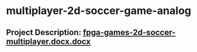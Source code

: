 # multiplayer-2d-soccer-game-analog

## Project Description: [fpga-games-2d-soccer-multiplayer.docx.docx](https://github.com/FlexEasy/multiplayer-2d-soccer-game-analog/files/7720627/fpga-games-2d-soccer-multiplayer.docx.docx)

